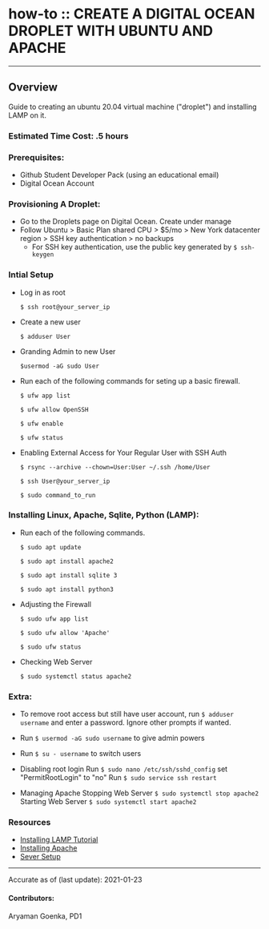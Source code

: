 # how-to :: CREATE A DIGITAL OCEAN DROPLET WITH UBUNTU AND APACHE
---
## Overview
Guide to creating an ubuntu 20.04 virtual machine ("droplet") and installing LAMP on it.

### Estimated Time Cost: .5 hours

### Prerequisites:
- Github Student Developer Pack (using an educational email)
- Digital Ocean Account

### Provisioning A Droplet:
- Go to the Droplets page on Digital Ocean. Create under manage
- Follow Ubuntu > Basic Plan shared CPU > $5/mo > New York datacenter region > SSH key authentication > no backups
	- For SSH key authentication, use the public key generated by ```$ ssh-keygen``` 

### Intial Setup 
- Log in as root 
    ```
    $ ssh root@your_server_ip
    ``` 
- Create a new user 
    ```
    $ adduser User
    ```
- Granding Admin to new User
    ```
    $usermod -aG sudo User
    ```
- Run each of the following commands for seting up a basic firewall. 
    ```
    $ ufw app list
    ```
    ```
    $ ufw allow OpenSSH
    ```
    ```
    $ ufw enable
    ```
    ``` 
    $ ufw status  
    ```
- Enabling External Access for Your Regular User with SSH Auth
    ```
    $ rsync --archive --chown=User:User ~/.ssh /home/User
    ```
    ```
    $ ssh User@your_server_ip
    ```
    ```
    $ sudo command_to_run
    ```

### Installing Linux, Apache, Sqlite, Python (LAMP):
- Run each of the following commands. 
    ```
    $ sudo apt update
    ```
	```
	$ sudo apt install apache2
	```
	```
	$ sudo apt install sqlite 3
	```
	```
	$ sudo apt install python3
	```
- Adjusting the Firewall
    ```
    $ sudo ufw app list
    ```
    ```
    $ sudo ufw allow 'Apache'
    ```
    ```
    $ sudo ufw status
    ```
- Checking Web Server
    ```
    $ sudo systemctl status apache2
    ```


### Extra:

- To remove root access but still have user account, run
```$ adduser username``` and enter a password. Ignore other prompts if wanted. 
- Run ```$ usermod -aG sudo username``` to give admin powers 
- Run ```$ su - username``` to switch users

- Disabling root login
Run ```$ sudo nano /etc/ssh/sshd_config```
set "PermitRootLogin" to "no"
Run ```$ sudo service ssh restart```

- Managing Apache
Stopping Web Server ```$ sudo systemctl stop apache2```
Starting Web Server ```$ sudo systemctl start apache2 ```


### Resources
* [Installing LAMP Tutorial](https://www.digitalocean.com/community/tutorials/how-to-install-linux-apache-mysql-php-lamp-stack-ubuntu-18-04)
* [Installing Apache](https://www.digitalocean.com/community/tutorials/how-to-install-the-apache-web-server-on-ubuntu-20-04)
* [Sever Setup](https://www.digitalocean.com/community/tutorials/initial-server-setup-with-ubuntu-20-04)

---

Accurate as of (last update): 2021-01-23

#### Contributors:  
Aryaman Goenka, PD1


